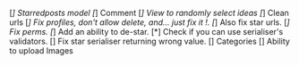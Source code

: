 [*] Starredposts model
[*] Comment
[*] View to randomly select ideas
[*] Clean urls
[*] Fix profiles, don't allow delete, and... just fix it !.
[*] Also fix star urls.
[*] Fix perms.
[*] Add an ability to de-star.
[*] Check if you can use serialiser's validators.
[] Fix star serialiser returning wrong value.
[] Categories
[] Ability to upload Images
